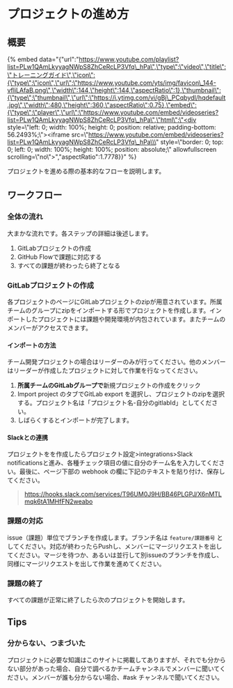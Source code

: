 # プロジェクトの進め方

## 概要

{% embed data="{\"url\":\"https://www.youtube.com/playlist?list=PLw1QAmLkyyagNWpS8ZhCeRcLP3Vfq\_hPa\",\"type\":\"video\",\"title\":\"トレーニングガイド\",\"icon\":{\"type\":\"icon\",\"url\":\"https://www.youtube.com/yts/img/favicon\_144-vfliLAfaB.png\",\"width\":144,\"height\":144,\"aspectRatio\":1},\"thumbnail\":{\"type\":\"thumbnail\",\"url\":\"https://i.ytimg.com/vi/gBj\_PCqbydI/hqdefault.jpg\",\"width\":480,\"height\":360,\"aspectRatio\":0.75},\"embed\":{\"type\":\"player\",\"url\":\"https://www.youtube.com/embed/videoseries?list=PLw1QAmLkyyagNWpS8ZhCeRcLP3Vfq\_hPa\",\"html\":\"<div style=\\\"left: 0; width: 100%; height: 0; position: relative; padding-bottom: 56.2493%;\\\"><iframe src=\\\"https://www.youtube.com/embed/videoseries?list=PLw1QAmLkyyagNWpS8ZhCeRcLP3Vfq\_hPa\\\" style=\\\"border: 0; top: 0; left: 0; width: 100%; height: 100%; position: absolute;\\\" allowfullscreen scrolling=\\\"no\\\"></iframe></div>\",\"aspectRatio\":1.7778}}" %}

プロジェクトを進める際の基本的なフローを説明します。

## ワークフロー

### 全体の流れ

大まかな流れです。各ステップの詳細は後述します。

1. GitLabプロジェクトの作成
2. GitHub Flowで課題に対応する
3. すべての課題が終わったら終了となる

### GitLabプロジェクトの作成

各プロジェクトのページにGitLabプロジェクトのzipが用意されています。所属チームのグループにzipをインポートする形でプロジェクトを作成します。インポートしたプロジェクトには課題や開発環境が内包されています。またチームのメンバーがアクセスできます。

#### インポートの方法

チーム開発プロジェクトの場合はリーダーのみが行ってください。他のメンバーはリーダーが作成したプロジェクトに対して作業を行なってください。

1. **所属チームのGitLabグループで**新規プロジェクトの作成をクリック
2. Import project のタブでGitLab export を選択し、プロジェクトのzipを選択する。プロジェクト名は「プロジェクト名-自分のgitlabId」としてください。
3. しばらくするとインポートが完了します。

#### Slackとの連携

プロジェクトをを作成したらプロジェクト設定&gt;integrations&gt;Slack notificationsと進み、各種チェック項目の値に自分のチーム名を入力してください。最後に、ページ下部の webhook の欄に下記のテキストを貼り付け、保存してください。

> https://hooks.slack.com/services/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

### 課題の対応

issue（課題）単位でブランチを作成します。ブランチ名は `feature/課題番号` としてください。対応が終わったらPushし、メンバーにマージリクエストを出してください。マージを待つか、あるいは並行して別issueのブランチを作成し、同様にマージリクエストを出して作業を進めてください。

### 課題の終了

すべての課題が正常に終了したら次のプロジェクトを開始します。

## Tips

### 分からない、つまづいた

プロジェクトに必要な知識はこのサイトに掲載してありますが、それでも分からない部分があった場合、自分で調べるかチームチャンネルでメンバーに聞いてください。メンバーが誰も分からない場合、\#ask チャンネルで聞いてください。

